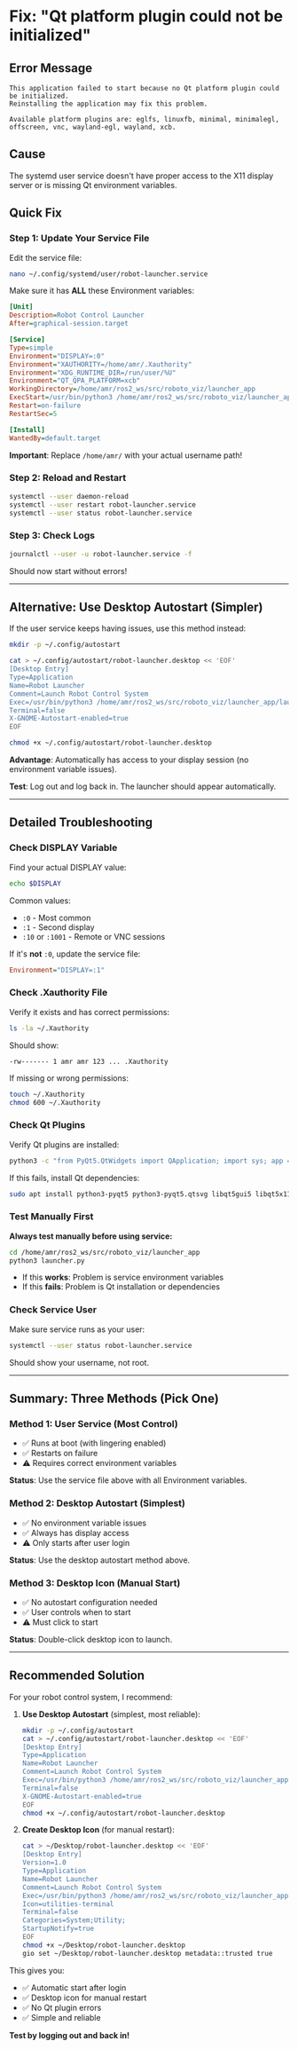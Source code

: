 # Fix: "Qt platform plugin could not be initialized"

## Error Message
```
This application failed to start because no Qt platform plugin could be initialized.
Reinstalling the application may fix this problem.

Available platform plugins are: eglfs, linuxfb, minimal, minimalegl, offscreen, vnc, wayland-egl, wayland, xcb.
```

## Cause
The systemd user service doesn't have proper access to the X11 display server or is missing Qt environment variables.

## Quick Fix

### Step 1: Update Your Service File

Edit the service file:
```bash
nano ~/.config/systemd/user/robot-launcher.service
```

Make sure it has **ALL** these Environment variables:
```ini
[Unit]
Description=Robot Control Launcher
After=graphical-session.target

[Service]
Type=simple
Environment="DISPLAY=:0"
Environment="XAUTHORITY=/home/amr/.Xauthority"
Environment="XDG_RUNTIME_DIR=/run/user/%U"
Environment="QT_QPA_PLATFORM=xcb"
WorkingDirectory=/home/amr/ros2_ws/src/roboto_viz/launcher_app
ExecStart=/usr/bin/python3 /home/amr/ros2_ws/src/roboto_viz/launcher_app/launcher.py
Restart=on-failure
RestartSec=5

[Install]
WantedBy=default.target
```

**Important**: Replace `/home/amr/` with your actual username path!

### Step 2: Reload and Restart

```bash
systemctl --user daemon-reload
systemctl --user restart robot-launcher.service
systemctl --user status robot-launcher.service
```

### Step 3: Check Logs

```bash
journalctl --user -u robot-launcher.service -f
```

Should now start without errors!

---

## Alternative: Use Desktop Autostart (Simpler)

If the user service keeps having issues, use this method instead:

```bash
mkdir -p ~/.config/autostart

cat > ~/.config/autostart/robot-launcher.desktop << 'EOF'
[Desktop Entry]
Type=Application
Name=Robot Launcher
Comment=Launch Robot Control System
Exec=/usr/bin/python3 /home/amr/ros2_ws/src/roboto_viz/launcher_app/launcher.py
Terminal=false
X-GNOME-Autostart-enabled=true
EOF

chmod +x ~/.config/autostart/robot-launcher.desktop
```

**Advantage**: Automatically has access to your display session (no environment variable issues).

**Test**: Log out and log back in. The launcher should appear automatically.

---

## Detailed Troubleshooting

### Check DISPLAY Variable

Find your actual DISPLAY value:
```bash
echo $DISPLAY
```

Common values:
- `:0` - Most common
- `:1` - Second display
- `:10` or `:1001` - Remote or VNC sessions

If it's **not** `:0`, update the service file:
```ini
Environment="DISPLAY=:1"
```

### Check .Xauthority File

Verify it exists and has correct permissions:
```bash
ls -la ~/.Xauthority
```

Should show:
```
-rw------- 1 amr amr 123 ... .Xauthority
```

If missing or wrong permissions:
```bash
touch ~/.Xauthority
chmod 600 ~/.Xauthority
```

### Check Qt Plugins

Verify Qt plugins are installed:
```bash
python3 -c "from PyQt5.QtWidgets import QApplication; import sys; app = QApplication(sys.argv); print('Qt works!')"
```

If this fails, install Qt dependencies:
```bash
sudo apt install python3-pyqt5 python3-pyqt5.qtsvg libqt5gui5 libqt5x11extras5
```

### Test Manually First

**Always test manually before using service:**
```bash
cd /home/amr/ros2_ws/src/roboto_viz/launcher_app
python3 launcher.py
```

- If this **works**: Problem is service environment variables
- If this **fails**: Problem is Qt installation or dependencies

### Check Service User

Make sure service runs as your user:
```bash
systemctl --user status robot-launcher.service
```

Should show your username, not root.

---

## Summary: Three Methods (Pick One)

### Method 1: User Service (Most Control)
- ✅ Runs at boot (with lingering enabled)
- ✅ Restarts on failure
- ⚠️ Requires correct environment variables

**Status**: Use the service file above with all Environment variables.

### Method 2: Desktop Autostart (Simplest)
- ✅ No environment variable issues
- ✅ Always has display access
- ⚠️ Only starts after user login

**Status**: Use the desktop autostart method above.

### Method 3: Desktop Icon (Manual Start)
- ✅ No autostart configuration needed
- ✅ User controls when to start
- ⚠️ Must click to start

**Status**: Double-click desktop icon to launch.

---

## Recommended Solution

For your robot control system, I recommend:

1. **Use Desktop Autostart** (simplest, most reliable):
   ```bash
   mkdir -p ~/.config/autostart
   cat > ~/.config/autostart/robot-launcher.desktop << 'EOF'
   [Desktop Entry]
   Type=Application
   Name=Robot Launcher
   Comment=Launch Robot Control System
   Exec=/usr/bin/python3 /home/amr/ros2_ws/src/roboto_viz/launcher_app/launcher.py
   Terminal=false
   X-GNOME-Autostart-enabled=true
   EOF
   chmod +x ~/.config/autostart/robot-launcher.desktop
   ```

2. **Create Desktop Icon** (for manual restart):
   ```bash
   cat > ~/Desktop/robot-launcher.desktop << 'EOF'
   [Desktop Entry]
   Version=1.0
   Type=Application
   Name=Robot Launcher
   Comment=Launch Robot Control System
   Exec=/usr/bin/python3 /home/amr/ros2_ws/src/roboto_viz/launcher_app/launcher.py
   Icon=utilities-terminal
   Terminal=false
   Categories=System;Utility;
   StartupNotify=true
   EOF
   chmod +x ~/Desktop/robot-launcher.desktop
   gio set ~/Desktop/robot-launcher.desktop metadata::trusted true
   ```

This gives you:
- ✅ Automatic start after login
- ✅ Desktop icon for manual restart
- ✅ No Qt plugin errors
- ✅ Simple and reliable

**Test by logging out and back in!**
